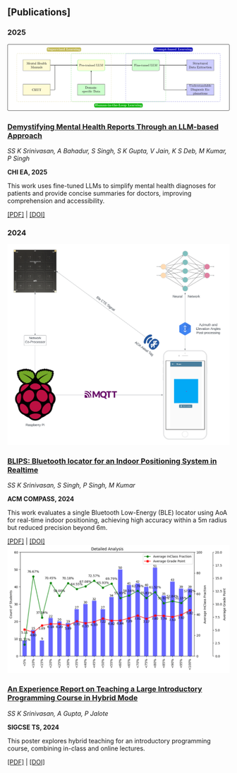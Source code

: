 ## [Publications]

### 2025  
<div class="publication">
    <img src="/assets/images/pubs/Design_Architecture.png" alt="Demystifying Mental Health Reports Generation Design">
    <div>
        <h3><a href="https://programs.sigchi.org/chi/2025/program/content/194526">Demystifying Mental Health Reports Through an LLM-based Approach</a></h3>
        <p><i>SS K Srinivasan, A Bahadur, S Singh, S K Gupta, V Jain, K S Deb, M Kumar, P Singh</i></p>
        <p><b>CHI EA, 2025</b></p>
        <p>This work uses fine-tuned LLMs to simplify mental health diagnoses for patients and provide concise summaries for doctors, improving comprehension and accessibility.</p>
        <a href="https://programs.sigchi.org/chi/2025/program/content/194526">[PDF]</a> | <a href="https://programs.sigchi.org/chi/2025/program/content/194526">[DOI]</a>
    </div>
</div>

### 2024  
<div class="publication">
    <img src="/assets/images/pubs/workflow_diagram.png" alt="BLIPS: Bluetooth Locator Workflow">
    <div>
        <h3><a href="https://dl.acm.org/doi/pdf/10.1145/3674829.3675057">BLIPS: Bluetooth locator for an Indoor Positioning System in Realtime</a></h3>
        <p><i>SS K Srinivasan, S Singh, P Singh, M Kumar</i></p>
        <p><b>ACM COMPASS, 2024</b></p>
        <p>This work evaluates a single Bluetooth Low-Energy (BLE) locator using AoA for real-time indoor positioning, achieving high accuracy within a 5m radius but reduced precision beyond 6m.</p>
        <a href="https://dl.acm.org/doi/pdf/10.1145/3674829.3675057">[PDF]</a> | <a href="https://doi.org/10.1145/3674829.3675057">[DOI]</a>
    </div>
</div>

<div class="publication">
    <img src="/assets/images/pubs/Attendance_analysis_granular.png" alt="Hybrid Teaching Report">
    <div>
        <h3><a href="https://dl.acm.org/doi/pdf/10.1145/3626253.3635486">An Experience Report on Teaching a Large Introductory Programming Course in Hybrid Mode</a></h3>
        <p><i>SS K Srinivasan, A Gupta, P Jalote</i></p>
        <p><b>SIGCSE TS, 2024</b></p>
        <p>This poster explores hybrid teaching for an introductory programming course, combining in-class and online lectures.</p>
        <a href="https://dl.acm.org/doi/pdf/10.1145/3626253.3635486">[PDF]</a> | <a href="https://doi.org/10.1145/3626253.3635486">[DOI]</a>
    </div>
</div>
